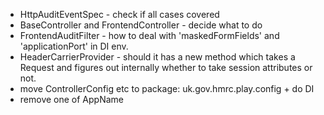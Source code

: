 * HttpAuditEventSpec - check if all cases covered
* BaseController and FrontendController - decide what to do
* FrontendAuditFilter - how to deal with 'maskedFormFields' and 'applicationPort' in DI env.
* HeaderCarrierProvider - should it has a new method which takes a Request and figures out internally whether to take session attributes or not.
* move ControllerConfig etc to package: uk.gov.hmrc.play.config + do DI
* remove one of AppName
